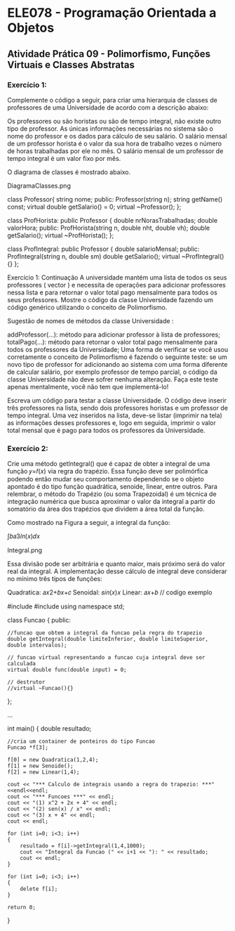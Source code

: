 # ELE078 - Programação Orientada a Objetos
## Atividade Prática 09 - Polimorfismo, Funções Virtuais e Classes Abstratas
### Exercício 1:
Complemente o código a seguir, para criar uma hierarquia de classes de professores de uma Universidade de acordo com a descrição abaixo:

Os professores ou são horistas ou são de tempo integral, não existe outro tipo de professor. As únicas informações necessárias no sistema são o nome do professor e os dados para cálculo de seu salário. O salário mensal de um professor horista é o valor da sua hora de trabalho vezes o número de horas trabalhadas por ele no mês. O salário mensal de um professor de tempo integral é um valor fixo por mês.

O diagrama de classes é mostrado abaixo.

DiagramaClasses.png

class Professor{
        string nome;
    public:
        Professor(string n);
        string getName() const;
        virtual double getSalario() = 0;
        virtual ~Professor();
};

class ProfHorista: public Professor {
        double nrNorasTrabalhadas;
        double valorHora;
    public:
        ProfHorista(string n, double nht, double vh);
        double getSalario();
        virtual ~ProfHorista();
};

class ProfIntegral: public Professor {
        double salarioMensal;
    public:
       ProfIntegral(string n, double sm)
       double getSalario();
       virtual ~ProfIntegral(){}
};

Exercício 1: Continuação
A universidade mantém uma lista de todos os seus professores ( vector ) e necessita de operações para adicionar professores nessa lista e para retornar o valor total pago mensalmente para todos os seus professores. Mostre o código da classe Universidade fazendo um código genérico utilizando o conceito de Polimorfismo.

Sugestão de nomes de métodos da classe Universidade :

addProfessor(...): método para adicionar professor à lista de professores;
totalPago(...): método para retornar o valor total pago mensalmente para todos os professores da Universidade;
Uma forma de verificar se você usou corretamente o conceito de Polimorfismo é fazendo o seguinte teste: se um novo tipo de professor for adicionando ao sistema com uma forma diferente de calcular salário, por exemplo professor de tempo parcial, o código da classe Universidade não deve sofrer nenhuma alteração. Faça este teste apenas mentalmente, você não tem que implementá-lo!

Escreva um código para testar a classe Universidade. O código deve inserir três professores na lista, sendo dois professores horistas e um professor de tempo integral. Uma vez inseridos na lista, deve-se listar (imprimir na tela) as informações desses professores e, logo em seguida, imprimir o valor total mensal que é pago para todos os professores da Universidade.

### Exercício 2:
Crie uma método getIntegral() que é capaz de obter a integral de uma função  𝑦=𝑓(𝑥)  via regra do trapézio. Essa função deve ser polimórfica podendo então mudar seu comportamento dependendo se o objeto apontado é do tipo função quadrática, senoide, linear, entre outros. Para relembrar, o método do Trapézio (ou soma Trapezoidal) é um técnica de integração numérica que busca aproximar o valor da integral a partir do somatório da área dos trapézios que dividem a área total da função.

Como mostrado na Figura a seguir, a integral da função:

∫𝑏𝑎3𝑙𝑛(𝑥)𝑑𝑥
 
Integral.png

Essa divisão pode ser arbitrária e quanto maior, mais próximo será do valor real da integral. A implementação desse cálculo de integral deve considerar no mínimo três tipos de funções:

Quadratica:  𝑎𝑥2+𝑏𝑥+𝑐 
Senoidal:  𝑠𝑖𝑛(𝑥)𝑥 
Linear:  𝑎𝑥+𝑏 
// codigo exemplo

#include <iostream>
#include <cmath>
using namespace std;

class Funcao
{
    public:

    //funcao que obtem a integral da funcao pela regra do trapezio
    double getIntegral(double limiteInferior, double limiteSuperior, double intervalos);

    // funcao virtual representando a funcao cuja integral deve ser calculada
    virtual double func(double input) = 0;

    // destrutor
    //virtual ~Funcao(){}

};

... 

int main()
{
    double resultado;

    //cria um container de ponteiros do tipo Funcao
    Funcao *f[3];

    f[0] = new Quadratica(1,2,4);
    f[1] = new Senoide();
    f[2] = new Linear(1,4);

    cout << "*** Calculo de integrais usando a regra do trapezio: ***"<<endl<<endl;
    cout << "*** Funcoes ***" << endl;
    cout << "(1) x^2 + 2x + 4" << endl;
    cout << "(2) sen(x) / x" << endl;
    cout << "(3) x + 4" << endl;
    cout << endl;

    for (int i=0; i<3; i++)
    {
        resultado = f[i]->getIntegral(1,4,1000);
        cout << "Integral da Funcao (" << i+1 << "): " << resultado;
        cout << endl;
    }

    for (int i=0; i<3; i++)
    {
        delete f[i];
    }

    return 0;
}